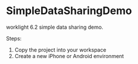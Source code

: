 SimpleDataSharingDemo
=====================

worklight 6.2 simple data sharing demo.

Steps:

1) Copy the project into your workspace
2) Create a new iPhone or Android environment
